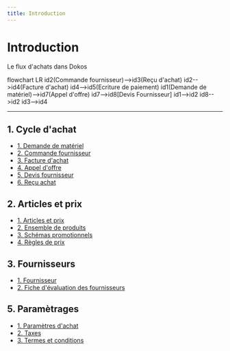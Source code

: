 ```yaml
---
title: Introduction
---
```


# Introduction

Le flux d'achats dans Dokos

<mermaid>
flowchart LR
  id2(Commande fournisseur)-->id3(Reçu d'achat)
  id2-->id4(Facture d'achat)
  id4-->id5(Ecriture de paiement)
  id1(Demande de matériel)-->id7(Appel d'offre)
  id7-->id8[Devis Fournisseur]
  id1-->id2
  id8-->id2
  id3-->id4
</mermaid>
 
---

## 1. Cycle d'achat

- [1. Demande de matériel](/dokos/stocks/demandes-materiel)
- [2. Commande fournisseur](/dokos/achats/commandes-fournisseurs)
- [3. Facture d'achat](/dokos/achats/factures-achat)
- [4. Appel d'offre](/dokos/achats/appel-offre)
- [5. Devis fournisseur](/dokos/achats/devis-fournisseurs)
- [6. Reçu achat](/dokos/stock/recus-achats)


## 2. Articles et prix

- [1. Articles et prix](/dokos/configuration/articles)
- [2. Ensemble de produits](/dokos/stocks/ensembles-de-produits)
- [3. Schémas promotionnels](/dokos/stocks/schemas-promotionnels)
- [4. Règles de prix](/dokos/stocks/regles-de-prix)


## 3. Fournisseurs

- [1. Fournisseur ](/dokos/parametrage/fournisseurs)
- [2. Fiche d'évaluation des fournisseurs](/dokos/achats/evaluation-fournisseurs)


## 5. Paramètrages

- [1. Paramètres d'achat](/dokos/achats/parametres-achats)
- [2. Taxes](/dokos/achats/taxes)
- [3. Termes et conditions]()